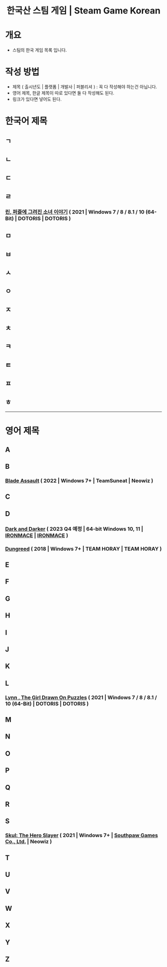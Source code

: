 <h1 align=center>
한국산 스팀 게임 | Steam Game Korean
</h1>



# 개요
* 스팀의 한국 게임 목록 입니다.



# 작성 방법
* 제목 ( 출시년도 | 플랫폼 | 개발사 | 퍼블리셔 ) : 꼭 다 작성해야 하는건 아닙니다.
* 영어 제목, 한글 제목이 따로 있다면 둘 다 작성해도 된다.
* 링크가 있다면 넣어도 된다.



# 한국어 제목

## ㄱ
## ㄴ
## ㄷ
## ㄹ

### [린, 퍼즐에 그려진 소녀 이야기]( https://store.steampowered.com/app/1249080/_/ ) ( 2021 | Windows 7 / 8 / 8.1 / 10 (64-Bit) | DOTORIS | DOTORIS )

## ㅁ
## ㅂ
## ㅅ
## ㅇ
## ㅈ
## ㅊ
## ㅋ
## ㅌ
## ㅍ
## ㅎ


***

# 영어 제목

## A
## B

### [Blade Assault]( https://store.steampowered.com/app/1367300/Blade_Assault/ ) ( 2022 | Windows 7+ | TeamSuneat | Neowiz )

## C
## D

### [Dark and Darker]( https://store.steampowered.com/app/2016590/Dark_and_Darker/ ) ( 2023 Q4 예정 | 64-bit Windows 10, 11 | [IRONMACE]( https://www.ironmace.com/ ) | [IRONMACE]( https://www.ironmace.com/ ) )

### [Dungreed]( https://store.steampowered.com/app/753420/Dungreed/ ) ( 2018 | Windows 7+ | TEAM HORAY | TEAM HORAY )

## E
## F
## G
## H
## I
## J
## K
## L

### [Lynn , The Girl Drawn On Puzzles]( https://store.steampowered.com/app/1249080/_/ ) ( 2021 | Windows 7 / 8 / 8.1 / 10 (64-Bit) | DOTORIS | DOTORIS )

## M
## N
## O
## P
## Q
## R
## S

### [Skul: The Hero Slayer]( https://store.steampowered.com/app/1147560/Skul_The_Hero_Slayer/ ) ( 2021 | Windows 7+ | [Southpaw Games Co., Ltd.](https://southpaw.games/) | Neowiz )

## T
## U
## V
## W
## X
## Y
## Z
